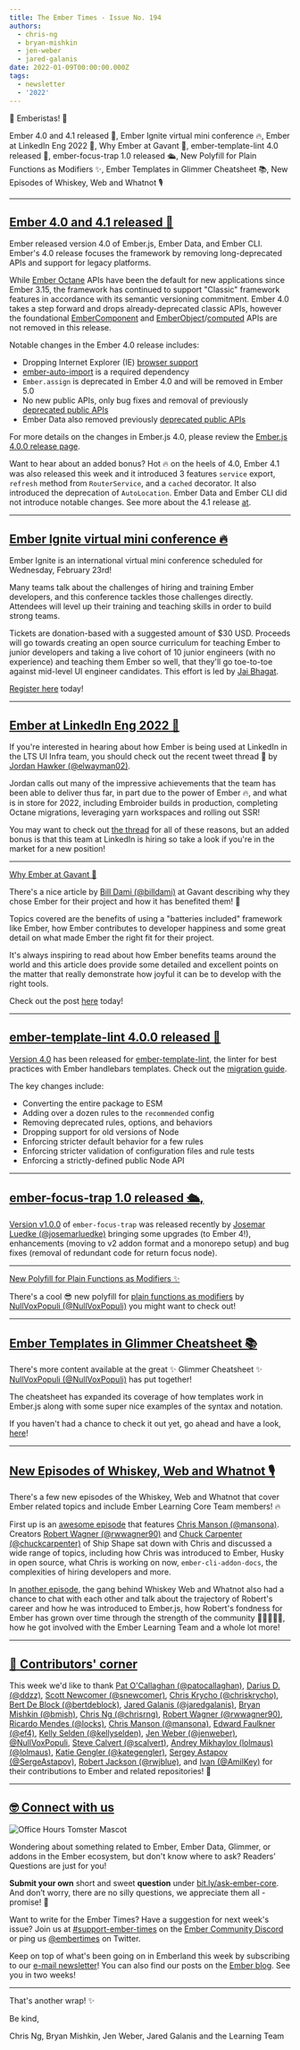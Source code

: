 ```yaml
---
title: The Ember Times - Issue No. 194
authors:
  - chris-ng
  - bryan-mishkin
  - jen-weber
  - jared-galanis
date: 2022-01-09T00:00:00.000Z
tags:
  - newsletter
  - '2022'
---
```


👋 Emberistas! 🐹

Ember 4.0 and 4.1 released 🐹,
Ember Ignite virtual mini conference 🔥,
Ember at LinkedIn Eng 2022 🎉,
Why Ember at Gavant 💛,
ember-template-lint 4.0 released 🧹,
ember-focus-trap 1.0 released 🛳,
New Polyfill for Plain Functions as Modifiers ✨,
Ember Templates in Glimmer Cheatsheet 📚,
New Episodes of Whiskey, Web and Whatnot 🎙

---

## [Ember 4.0 and 4.1 released 🐹](https://blog.emberjs.com/ember-4-0-released)

Ember released version 4.0 of Ember.js, Ember Data, and Ember CLI. Ember's 4.0 release focuses the framework by removing long-deprecated APIs and support for legacy platforms.

While [Ember Octane](https://emberjs.com/editions/octane/) APIs have been the default for new applications since Ember 3.15, the framework has continued to support "Classic" framework features in accordance with its semantic versioning commitment. Ember 4.0 takes a step forward and drops already-deprecated classic APIs, however the foundational [EmberComponent](https://api.emberjs.com/ember/release/classes/Component) and [EmberObject](https://api.emberjs.com/ember/release/classes/EmberObject)/[computed](https://api.emberjs.com/ember/release/classes/@ember%2Fobject%2Fcomputed/methods) APIs are not removed in this release.

Notable changes in the Ember 4.0 release includes:

- Dropping Internet Explorer (IE) [browser support](https://emberjs.com/browser-support/)
- [ember-auto-import](https://github.com/ef4/ember-auto-import) is a required dependency
- `Ember.assign` is deprecated in Ember 4.0 and will be removed in Ember 5.0
- No new public APIs, only bug fixes and removal of previously [deprecated public APIs](https://deprecations.emberjs.com/v3.x/)
- Ember Data also removed previously [deprecated public APIs](https://deprecations.emberjs.com/ember-data/v3.x/)

For more details on the changes in Ember.js 4.0, please review the [Ember.js 4.0.0 release page](https://github.com/emberjs/ember.js/releases/tag/v4.0.0).

Want to hear about an added bonus? Hot 🔥 on the heels of 4.0, Ember 4.1 was also released this week and it introduced 3 features `service` export, `refresh` method from `RouterService`, and a `cached` decorator. It also introduced the deprecation of `AutoLocation`. Ember Data and Ember CLI did not introduce notable changes. See more about the 4.1 release [at](https://blog.emberjs.com/ember-4-1-released/).

---

## [Ember Ignite virtual mini conference 🔥](https://www.eventbrite.com/e/ember-ignite-tickets-232969998537)

Ember Ignite is an international virtual mini conference scheduled for Wednesday, February 23rd!

Many teams talk about the challenges of hiring and training Ember developers, and this conference tackles those challenges directly.
Attendees will level up their training and teaching skills in order to build strong teams.

Tickets are donation-based with a suggested amount of $30 USD. Proceeds will go towards creating an open source curriculum for teaching Ember to junior developers and taking a live cohort of 10 junior engineers (with no experience) and teaching them Ember so well, that they'll go toe-to-toe against mid-level UI engineer candidates. This effort is led by [Jai Bhagat](https://twitter.com/ChaiWithJai).

[Register here](https://www.eventbrite.com/e/ember-ignite-tickets-232969998537) today!

---

## [Ember at LinkedIn Eng 2022 🎉](https://twitter.com/AxleHellfire/status/1478186542954733568)

If you're interested in hearing about how Ember is being used at LinkedIn in the LTS UI Infra team, you should check out the recent tweet thread 🧵 by [Jordan Hawker (@elwayman02)](https://github.com/elwayman02).

Jordan calls out many of the impressive achievements that the team has been able to deliver thus far, in part due to the power of Ember 🔥, and what is in store for 2022, including Embroider builds in production, completing Octane migrations, leveraging yarn workspaces and rolling out SSR!

You may want to check out [the thread](https://twitter.com/AxleHellfire/status/1478186542954733568) for all of these reasons, but an added bonus is that this team at LinkedIn is hiring so take a look if you're in the market for a new position!

---

[Why Ember at Gavant 💛](https://www.gavant.com/library/ember-as-a-frontend-framework/)

There's a nice article by [Bill Dami (@billdami)](https://github.com/billdami) at Gavant describing why they chose Ember for their project and how it has benefited them! 👏

Topics covered are the benefits of using a "batteries included" framework like Ember, how Ember contributes to developer happiness and some great detail on what made Ember the right fit for their project.

It's always inspiring to read about how Ember benefits teams around the world and this article does provide some detailed and excellent points on the matter that really demonstrate how joyful it can be to develop with the right tools.

Check out the post [here](https://www.gavant.com/library/ember-as-a-frontend-framework/) today!

---

## [ember-template-lint 4.0.0 released 🧹](https://github.com/ember-template-lint/ember-template-lint/releases/tag/v4.0.0)

[Version 4.0](https://github.com/ember-template-lint/ember-template-lint/releases/tag/v4.0.0) has been released for [ember-template-lint](https://github.com/ember-template-lint/ember-template-lint), the linter for best practices with Ember handlebars templates. Check out the [migration guide](https://github.com/ember-template-lint/ember-template-lint/blob/v4.0.0/docs/migration/v4.md).

The key changes include:

- Converting the entire package to ESM
- Adding over a dozen rules to the `recommended` config
- Removing deprecated rules, options, and behaviors
- Dropping support for old versions of Node
- Enforcing stricter default behavior for a few rules
- Enforcing stricter validation of configuration files and rule tests
- Enforcing a strictly-defined public Node API

---

## [ember-focus-trap 1.0 released 🛳,](https://github.com/josemarluedke/ember-focus-trap/releases/tag/v1.0.0)

[Version v1.0.0](https://github.com/josemarluedke/ember-focus-trap/releases/tag/v1.0.0) of `ember-focus-trap` was released recently by [Josemar Luedke (@josemarluedke)](https://github.com/josemarluedke) bringing some upgrades (to Ember 4!), enhancements (moving to v2 addon format and a monorepo setup) and bug fixes (removal of redundant code for return focus node).

---

[New Polyfill for Plain Functions as Modifiers ✨](https://twitter.com/nullvoxpopuli/status/1479971937707245568?s=20)

There's a cool 😎 new polyfill for [plain functions as modifiers](https://github.com/NullVoxPopuli/ember-functions-as-modifiers-polyfill) by [NullVoxPopuli (@NullVoxPopuli)](https://github.com/NullVoxPopuli) you might want to check out!


---

## [Ember Templates in Glimmer Cheatsheet 📚](https://twitter.com/nullvoxpopuli/status/1474037335583080449)

There's more content available at the great ✨ Glimmer Cheatsheet ✨ [NullVoxPopuli (@NullVoxPopuli)](https://github.com/NullVoxPopuli) has put together!

The cheatsheet has expanded its coverage of how templates work in Ember.js along with some super nice examples of the syntax and notation.

If you haven't had a chance to check it out yet, go ahead and have a look, [here](https://cheatsheet.glimmer.nullvoxpopuli.com/docs/templates)!

---

## [New Episodes of Whiskey, Web and Whatnot 🎙](https://twitter.com/shipshapecode/status/1468948885104115725)

There's a few new episodes of the Whiskey, Web and Whatnot that cover Ember related topics and include Ember Learning Core Team members! 🔥

First up is an [awesome episode](https://www.whiskeywebandwhatnot.fm/ember-vs-react-jamstack-and-holes-in-the-hiring-process-with-chris-manson/) that features [Chris Manson (@mansona)](https://github.com/mansona). Creators [Robert Wagner (@rwwagner90)](https://github.com/rwwagner90) and [Chuck Carpenter (@chuckcarpenter)](https://github.com/chuckcarpenter) of Ship Shape sat down with Chris and discussed a wide range of topics, including how Chris was introduced to Ember, Husky in open source, what Chris is working on now, `ember-cli-addon-docs`, the complexities of hiring developers and more.

In [another episode](https://www.whiskeywebandwhatnot.fm/robbies-origin-story-learning-to-code-learning-to-hire-and-taking-the-entrepreneurial-leap/), the gang behind Whiskey Web and Whatnot also had a chance to chat with each other and talk about the trajectory of Robert's career and how he was introduced to Ember.js, how Robert's fondness for Ember has grown over time through the strength of the community 💛🧡💜💚💙, how he got involved with the Ember Learning Team and a whole lot more!

---

## [👏 Contributors' corner](https://guides.emberjs.com/release/contributing/repositories/)

<p>This week we'd like to thank <a href="https://github.com/patocallaghan" rel="noopener noreferrer" target="_blank">Pat O'Callaghan (@patocallaghan)</a>, <a href="https://github.com/ddzz" rel="noopener noreferrer" target="_blank">Darius D. (@ddzz)</a>, <a href="https://github.com/snewcomer" rel="noopener noreferrer" target="_blank">Scott Newcomer (@snewcomer)</a>, <a href="https://github.com/chriskrycho" rel="noopener noreferrer" target="_blank">Chris Krycho (@chriskrycho)</a>, <a href="https://github.com/bertdeblock" rel="noopener noreferrer" target="_blank">Bert De Block (@bertdeblock)</a>, <a href="https://github.com/jaredgalanis" rel="noopener noreferrer" target="_blank">Jared Galanis (@jaredgalanis)</a>, <a href="https://github.com/bmish" rel="noopener noreferrer" target="_blank">Bryan Mishkin (@bmish)</a>, <a href="https://github.com/chrisrng" rel="noopener noreferrer" target="_blank">Chris Ng (@chrisrng)</a>, <a href="https://github.com/rwwagner90" rel="noopener noreferrer" target="_blank">Robert Wagner (@rwwagner90)</a>, <a href="https://github.com/locks" rel="noopener noreferrer" target="_blank">Ricardo Mendes (@locks)</a>, <a href="https://github.com/mansona" rel="noopener noreferrer" target="_blank">Chris Manson (@mansona)</a>, <a href="https://github.com/ef4" rel="noopener noreferrer" target="_blank">Edward Faulkner (@ef4)</a>, <a href="https://github.com/kellyselden" rel="noopener noreferrer" target="_blank">Kelly Selden (@kellyselden)</a>, <a href="https://github.com/jenweber" rel="noopener noreferrer" target="_blank">Jen Weber (@jenweber)</a>, <a href="https://github.com/NullVoxPopuli" rel="noopener noreferrer" target="_blank">@NullVoxPopuli</a>, <a href="https://github.com/scalvert" rel="noopener noreferrer" target="_blank">Steve Calvert (@scalvert)</a>, <a href="https://github.com/lolmaus" rel="noopener noreferrer" target="_blank">Andrey Mikhaylov (lolmaus) (@lolmaus)</a>, <a href="https://github.com/kategengler" rel="noopener noreferrer" target="_blank">Katie Gengler (@kategengler)</a>, <a href="https://github.com/SergeAstapov" rel="noopener noreferrer" target="_blank">Sergey Astapov (@SergeAstapov)</a>, <a href="https://github.com/rwjblue" rel="noopener noreferrer" target="_blank">Robert Jackson (@rwjblue)</a>, and <a href="https://github.com/AmilKey" rel="noopener noreferrer" target="_blank">Ivan (@AmilKey)</a> for their contributions to Ember and related repositories! 💖</p>

---

## [🤓 Connect with us](https://docs.google.com/forms/d/e/1FAIpQLScqu7Lw_9cIkRtAiXKitgkAo4xX_pV1pdCfMJgIr6Py1V-9Og/viewform)

<div class="blog-row">
  <img class="float-right small transparent padded" alt="Office Hours Tomster Mascot" title="Readers' Questions" src="/images/tomsters/officehours.png" />

  <p>Wondering about something related to Ember, Ember Data, Glimmer, or addons in the Ember ecosystem, but don't know where to ask? Readers’ Questions are just for you!</p>

  <p><strong>Submit your own</strong> short and sweet <strong>question</strong> under <a href="https://bit.ly/ask-ember-core" target="rq">bit.ly/ask-ember-core</a>. And don’t worry, there are no silly questions, we appreciate them all - promise! 🤞</p>

  <p>Want to write for the Ember Times? Have a suggestion for next week's issue? Join us at <a href="https://discordapp.com/channels/480462759797063690/485450546887786506">#support-ember-times</a> on the <a href="https://discord.gg/emberjs">Ember Community Discord</a> or ping us <a href="https://twitter.com/embertimes">@embertimes</a> on Twitter.</p>

  <p>Keep on top of what's been going on in Emberland this week by subscribing to our <a href="https://embertimes.substack.com/">e-mail newsletter</a>! You can also find our posts on the <a href="https://blog.emberjs.com/tag/newsletter">Ember blog</a>. See you in two weeks!</p>
</div>

---

That's another wrap! ✨

Be kind,

Chris Ng, Bryan Mishkin, Jen Weber, Jared Galanis and the Learning Team
